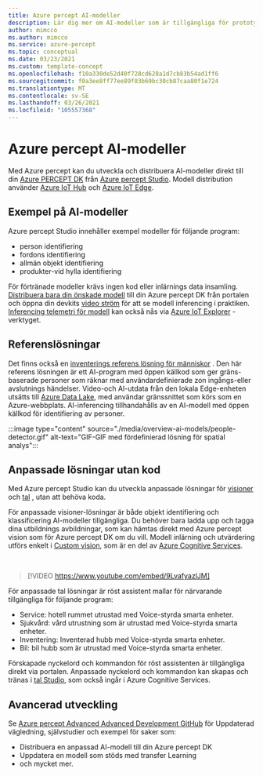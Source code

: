 ```yaml
---
title: Azure percept AI-modeller
description: Lär dig mer om AI-modeller som är tillgängliga för prototyper och distribution
author: mimcco
ms.author: mimcco
ms.service: azure-percept
ms.topic: conceptual
ms.date: 03/23/2021
ms.custom: template-concept
ms.openlocfilehash: f10a330de52d40f728cd628a1d7cb83b54ad1ff6
ms.sourcegitcommit: f0a3ee8ff77ee89f83b69bc30cb87caa80f1e724
ms.translationtype: MT
ms.contentlocale: sv-SE
ms.lasthandoff: 03/26/2021
ms.locfileid: "105557368"
---
```

# <a name="azure-percept-ai-models"></a>Azure percept AI-modeller

Med Azure percept kan du utveckla och distribuera AI-modeller direkt till din [Azure PERCEPT DK](./overview-azure-percept-dk.md) från [Azure percept Studio](https://go.microsoft.com/fwlink/?linkid=2135819). Modell distribution använder [Azure IoT Hub](https://azure.microsoft.com/services/iot-hub/) och [Azure IoT Edge](https://azure.microsoft.com/services/iot-edge/#iotedge-overview).

## <a name="sample-ai-models"></a>Exempel på AI-modeller

Azure percept Studio innehåller exempel modeller för följande program:

- person identifiering
- fordons identifiering
- allmän objekt identifiering
- produkter-vid hylla identifiering

För förtränade modeller krävs ingen kod eller inlärnings data insamling. [Distribuera bara din önskade modell](./how-to-deploy-model.md) till din Azure percept DK från portalen och öppna din devkits [video ström](./how-to-view-video-stream.md) för att se modell inferencing i praktiken. [Inferencing telemetri för modell](./how-to-view-telemetry.md) kan också nås via [Azure IoT Explorer](https://github.com/Azure/azure-iot-explorer/releases) -verktyget.

## <a name="reference-solutions"></a>Referenslösningar

Det finns också en [inventerings referens lösning för människor](https://github.com/microsoft/Azure-Percept-Reference-Solutions/tree/main/people-detection-app) . Den här referens lösningen är ett AI-program med öppen källkod som ger gräns-baserade personer som räknar med användardefinierade zon ingångs-eller avslutnings händelser. Video-och AI-utdata från den lokala Edge-enheten utsätts till [Azure Data Lake](https://azure.microsoft.com/solutions/data-lake/), med användar gränssnittet som körs som en Azure-webbplats. AI-inferencing tillhandahålls av en AI-modell med öppen källkod för identifiering av personer.

:::image type="content" source="./media/overview-ai-models/people-detector.gif" alt-text="GIF-GIF med fördefinierad lösning för spatial analys":::

## <a name="custom-no-code-solutions"></a>Anpassade lösningar utan kod

Med Azure percept Studio kan du utveckla anpassade lösningar för [visioner](./tutorial-nocode-vision.md) och [tal](./tutorial-no-code-speech.md) , utan att behöva koda.

För anpassade visioner-lösningar är både objekt identifiering och klassificering AI-modeller tillgängliga. Du behöver bara ladda upp och tagga dina utbildnings avbildningar, som kan hämtas direkt med Azure percept vision som för Azure percept DK om du vill. Modell inlärning och utvärdering utförs enkelt i [Custom vision](https://www.customvision.ai/), som är en del av [Azure Cognitive Services](https://azure.microsoft.com/services/cognitive-services/#overview).

</br>

> [!VIDEO https://www.youtube.com/embed/9LvafyazlJM]

För anpassade tal lösningar är röst assistent mallar för närvarande tillgängliga för följande program:

- Service: hotell rummet utrustad med Voice-styrda smarta enheter.
- Sjukvård: vård utrustning som är utrustad med Voice-styrda smarta enheter.
- Inventering: Inventerad hubb med Voice-styrda smarta enheter.
- Bil: bil hubb som är utrustad med Voice-styrda smarta enheter.

Förskapade nyckelord och kommandon för röst assistenten är tillgängliga direkt via portalen. Anpassade nyckelord och kommandon kan skapas och tränas i [tal Studio](https://speech.microsoft.com/), som också ingår i Azure Cognitive Services.

## <a name="advanced-development"></a>Avancerad utveckling

Se [Azure percept Advanced Advanced Development GitHub](https://github.com/microsoft/azure-percept-advanced-development) för Uppdaterad vägledning, självstudier och exempel för saker som:

- Distribuera en anpassad AI-modell till din Azure percept DK
- Uppdatera en modell som stöds med transfer Learning
- och mycket mer.
